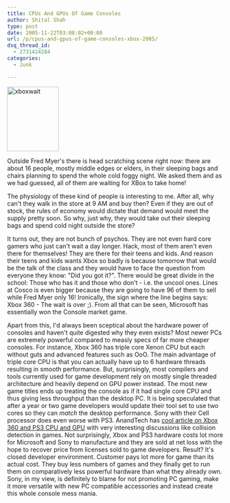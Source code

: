 ```yaml
---
title: CPUs And GPUs Of Game Consoles
author: Shital Shah
type: post
date: 2005-11-22T03:08:02+00:00
url: /p/cpus-and-gpus-of-game-consoles-xbox-2005/
dsq_thread_id:
  - 2731424284
categories:
  - Junk

---
```

[<img src="/images/posts/2014/04/xboxwait.jpg" alt="xboxwait" width="120" height="150" class="alignleft size-full wp-image-1266" />][1]
  
Outside Fred Myer's there is head scratching scene right now: there are about 16 people, mostly middle edges or elders, in their sleeping bags and chairs planning to spend the whole cold foggy night. We asked them and as we had guessed, all of them are waiting for XBox to take home!
  

  
The physiology of these kind of people is interesting to me. After all, why can't they walk in the store at 9 AM and buy then? Even if they are out of stock, the rules of economy would dictate that demand would meet the supply pretty soon. So why, just why, they would take out their sleeping bags and spend cold night outside the store?
  

  
It turns out, they are not bunch of psychos. They are not even hard core gamers who just can't wait a day longer. Hack, most of them aren't even there for themselves! They are there for their teens and kids. And reason their teens and kids wants Xbox so badly is because tomorrow that would be the talk of the class and they would have to face the question from everyone they know: "Did you got it?". There would be great divide in the school: Those who has it and those who don't - i.e. the uncool ones. Lines at Cosco is even bigger because they are going to have 96 of them to sell while Fred Myer only 16! Ironically, the sign where the line begins says: Xbox 360 - The wait is over ;). From all that can be seen, Microsoft has essentially won the Console market game.
  

  
Apart from this, I'd always been sceptical about the hardware power of consoles and haven't quite digested why they even exists? Most newer PCs are extremely powerful compared to measly specs of far more cheaper consoles. For instance, Xbox 360 has triple core Xenon CPU but each without guts and advanced features such as OoO. The main advantage of triple core CPU is that you can actually have up to 6 hardware threads resulting in smooth performance. But, surprisingly, most compilers and tools currently used for game development rely on mostly single threaded architecture and heavily depend on GPU power instead. The most new game titles ends up treating the console as if it had single core CPU and thus giving less throughput than the desktop PC. It is being speculated that after a year or two game developers would update their tool set to use two cores so they can _match_ the desktop performance. Sony with their Cell processor does even worse with PS3. AnandTech has [cool article on Xbox 360 and PS3 CPU and GPU][2] with very interesting discussions like collision detection in games. Not surprisingly, Xbox and PS3 hardware costs lot more for Microsoft and Sony to manufacture and they are sold at net loss with the hope to recover price from licenses sold to game developers. Result? It's closed developer environment. Customer pays lot more for game than its actual cost. They buy less numbers of games and they finally get to run them on comparatively less powerful hardware than what they already own. Sony, in my view, is definitely to blame for not promoting PC gaming, make it more versatile with new PC compatible accessories and instead create this whole console mess mania.

 [1]: /images/posts/2014/04/xboxwait.jpg
 [2]: http://www.anandtech.com/video/showdoc.aspx?i=2453